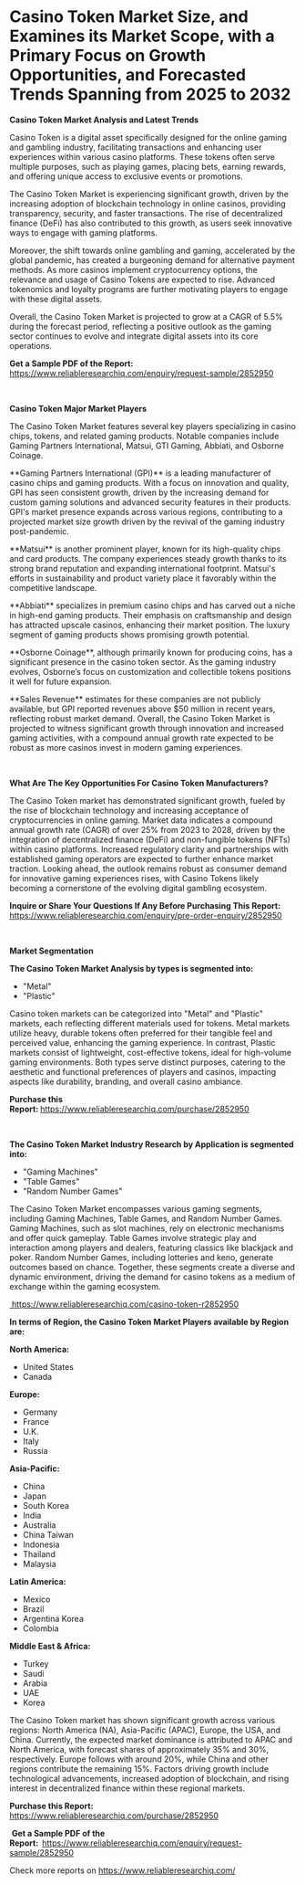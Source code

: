 <p><h1>Casino Token Market Size, and Examines its Market Scope, with a Primary Focus on Growth Opportunities, and Forecasted Trends Spanning from 2025 to 2032</h1></p><p><strong>Casino Token Market Analysis and Latest Trends</strong></p>
<p><p>Casino Token is a digital asset specifically designed for the online gaming and gambling industry, facilitating transactions and enhancing user experiences within various casino platforms. These tokens often serve multiple purposes, such as playing games, placing bets, earning rewards, and offering unique access to exclusive events or promotions. </p><p>The Casino Token Market is experiencing significant growth, driven by the increasing adoption of blockchain technology in online casinos, providing transparency, security, and faster transactions. The rise of decentralized finance (DeFi) has also contributed to this growth, as users seek innovative ways to engage with gaming platforms.</p><p>Moreover, the shift towards online gambling and gaming, accelerated by the global pandemic, has created a burgeoning demand for alternative payment methods. As more casinos implement cryptocurrency options, the relevance and usage of Casino Tokens are expected to rise. Advanced tokenomics and loyalty programs are further motivating players to engage with these digital assets.</p><p>Overall, the Casino Token Market is projected to grow at a CAGR of 5.5% during the forecast period, reflecting a positive outlook as the gaming sector continues to evolve and integrate digital assets into its core operations.</p></p>
<p><strong>Get a Sample PDF of the Report:&nbsp;</strong> <a href="https://www.reliableresearchiq.com/enquiry/request-sample/2852950?utm_campaign=3124&utm_medium=2&utm_source=Github&utm_content=ia&utm_term=11032025&utm_id=casino-token">https://www.reliableresearchiq.com/enquiry/request-sample/2852950</a></p>
<p>&nbsp;</p>
<p><strong>Casino Token Major Market Players</strong></p>
<p><p>The Casino Token Market features several key players specializing in casino chips, tokens, and related gaming products. Notable companies include Gaming Partners International, Matsui, GTI Gaming, Abbiati, and Osborne Coinage. </p><p>**Gaming Partners International (GPI)** is a leading manufacturer of casino chips and gaming products. With a focus on innovation and quality, GPI has seen consistent growth, driven by the increasing demand for custom gaming solutions and advanced security features in their products. GPI's market presence expands across various regions, contributing to a projected market size growth driven by the revival of the gaming industry post-pandemic.</p><p>**Matsui** is another prominent player, known for its high-quality chips and card products. The company experiences steady growth thanks to its strong brand reputation and expanding international footprint. Matsui's efforts in sustainability and product variety place it favorably within the competitive landscape.</p><p>**Abbiati** specializes in premium casino chips and has carved out a niche in high-end gaming products. Their emphasis on craftsmanship and design has attracted upscale casinos, enhancing their market position. The luxury segment of gaming products shows promising growth potential.</p><p>**Osborne Coinage**, although primarily known for producing coins, has a significant presence in the casino token sector. As the gaming industry evolves, Osborne’s focus on customization and collectible tokens positions it well for future expansion.</p><p>**Sales Revenue** estimates for these companies are not publicly available, but GPI reported revenues above $50 million in recent years, reflecting robust market demand. Overall, the Casino Token Market is projected to witness significant growth through innovation and increased gaming activities, with a compound annual growth rate expected to be robust as more casinos invest in modern gaming experiences.</p></p>
<p>&nbsp;</p>
<p><strong>What Are The Key Opportunities For Casino Token Manufacturers?</strong></p>
<p><p>The Casino Token market has demonstrated significant growth, fueled by the rise of blockchain technology and increasing acceptance of cryptocurrencies in online gaming. Market data indicates a compound annual growth rate (CAGR) of over 25% from 2023 to 2028, driven by the integration of decentralized finance (DeFi) and non-fungible tokens (NFTs) within casino platforms. Increased regulatory clarity and partnerships with established gaming operators are expected to further enhance market traction. Looking ahead, the outlook remains robust as consumer demand for innovative gaming experiences rises, with Casino Tokens likely becoming a cornerstone of the evolving digital gambling ecosystem.</p></p>
<p><strong>Inquire or Share Your Questions If Any Before Purchasing This Report:</strong> <a href="https://www.reliableresearchiq.com/enquiry/pre-order-enquiry/2852950?utm_campaign=3124&utm_medium=2&utm_source=Github&utm_content=ia&utm_term=11032025&utm_id=casino-token">https://www.reliableresearchiq.com/enquiry/pre-order-enquiry/2852950</a></p>
<p>&nbsp;</p>
<p><strong>Market Segmentation</strong></p>
<p><strong>The Casino Token Market Analysis by types is segmented into:</strong></p>
<p><ul><li>"Metal"</li><li>"Plastic"</li></ul></p>
<p><p>Casino token markets can be categorized into "Metal" and "Plastic" markets, each reflecting different materials used for tokens. Metal markets utilize heavy, durable tokens often preferred for their tangible feel and perceived value, enhancing the gaming experience. In contrast, Plastic markets consist of lightweight, cost-effective tokens, ideal for high-volume gaming environments. Both types serve distinct purposes, catering to the aesthetic and functional preferences of players and casinos, impacting aspects like durability, branding, and overall casino ambiance.</p></p>
<p><strong>Purchase this Report:&nbsp;</strong><a href="https://www.reliableresearchiq.com/purchase/2852950?utm_campaign=3124&utm_medium=2&utm_source=Github&utm_content=ia&utm_term=11032025&utm_id=casino-token">https://www.reliableresearchiq.com/purchase/2852950</a></p>
<p>&nbsp;</p>
<p><strong>The Casino Token Market Industry Research by Application is segmented into:</strong></p>
<p><ul><li>"Gaming Machines"</li><li>"Table Games"</li><li>"Random Number Games"</li></ul></p>
<p><p>The Casino Token Market encompasses various gaming segments, including Gaming Machines, Table Games, and Random Number Games. Gaming Machines, such as slot machines, rely on electronic mechanisms and offer quick gameplay. Table Games involve strategic play and interaction among players and dealers, featuring classics like blackjack and poker. Random Number Games, including lotteries and keno, generate outcomes based on chance. Together, these segments create a diverse and dynamic environment, driving the demand for casino tokens as a medium of exchange within the gaming ecosystem.</p></p>
<p><a href="https://www.reliableresearchiq.com/casino-token-r2852950?utm_campaign=3124&utm_medium=2&utm_source=Github&utm_content=ia&utm_term=11032025&utm_id=casino-token">&nbsp;https://www.reliableresearchiq.com/casino-token-r2852950</a></p>
<p><strong>In terms of Region, the Casino Token Market Players available by Region are:</strong></p>
<p>
    <p> <strong> North America: </strong>
        <ul>
            <li>United States</li>
            <li>Canada</li>
        </ul>
        </p> 
    <p> <strong> Europe: </strong>
        <ul>
            <li>Germany</li>
            <li>France</li>
            <li>U.K.</li>
            <li>Italy</li>
            <li>Russia</li>
        </ul>
        </p> 
    <p> <strong> Asia-Pacific: </strong>
        <ul>
            <li>China</li>
            <li>Japan</li>
            <li>South Korea</li>
            <li>India</li>
            <li>Australia</li>
            <li>China Taiwan</li>
            <li>Indonesia</li>
            <li>Thailand</li>
            <li>Malaysia</li>
        </ul>
        </p> 
    <p> <strong> Latin America: </strong>
        <ul>
            <li>Mexico</li>
            <li>Brazil</li>
            <li>Argentina Korea</li>
            <li>Colombia</li>
        </ul>
        </p> 
    <p> <strong> Middle East & Africa: </strong>
        <ul>
            <li>Turkey</li>
            <li>Saudi</li>
            <li>Arabia</li>
            <li>UAE</li>
            <li>Korea</li>
        </ul>
    </p>
    </p>
<p><p>The Casino Token market has shown significant growth across various regions: North America (NA), Asia-Pacific (APAC), Europe, the USA, and China. Currently, the expected market dominance is attributed to APAC and North America, with forecast shares of approximately 35% and 30%, respectively. Europe follows with around 20%, while China and other regions contribute the remaining 15%. Factors driving growth include technological advancements, increased adoption of blockchain, and rising interest in decentralized finance within these regional markets.</p></p>
<p><strong>Purchase this Report: </strong><a href="https://www.reliableresearchiq.com/purchase/2852950?utm_campaign=3124&utm_medium=2&utm_source=Github&utm_content=ia&utm_term=11032025&utm_id=casino-token">https://www.reliableresearchiq.com/purchase/2852950</a></p>
<p>&nbsp;<strong>Get a Sample PDF of the Report:&nbsp;&nbsp;</strong><a href="https://www.reliableresearchiq.com/enquiry/request-sample/2852950?utm_campaign=3124&utm_medium=2&utm_source=Github&utm_content=ia&utm_term=11032025&utm_id=casino-token">https://www.reliableresearchiq.com/enquiry/request-sample/2852950</a></p>
<p><strong></strong></p>
<p>Check more reports on <a href="https://www.reliableresearchiq.com/?utm_campaign=3124&utm_medium=2&utm_source=Github&utm_content=ia&utm_term=11032025&utm_id=casino-token">https://www.reliableresearchiq.com/</a></p>